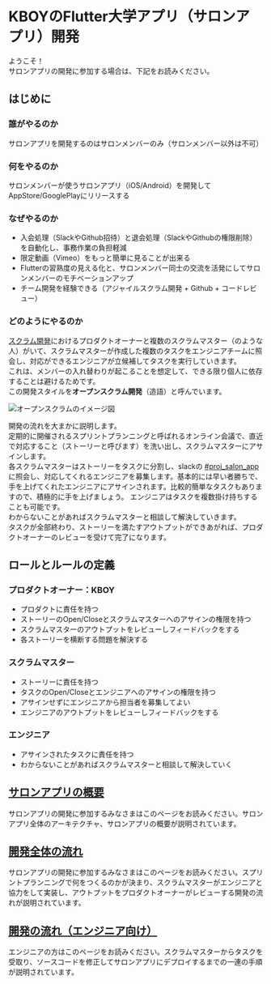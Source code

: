 # KBOYのFlutter大学アプリ（サロンアプリ）開発

ようこそ！  
サロンアプリの開発に参加する場合は、下記をお読みください。

## はじめに

### 誰がやるのか

サロンアプリを開発するのはサロンメンバーのみ（サロンメンバー以外は不可）

### 何をやるのか

サロンメンバーが使うサロンアプリ（iOS/Android）を開発してAppStore/GooglePlayにリリースする

### なぜやるのか

* 入会処理（SlackやGithub招待）と退会処理（SlackやGithubの権限削除）を自動化し、事務作業の負担軽減
* 限定動画（Vimeo）をもっと簡単に見ることが出来る
* Flutterの習熟度の見える化と、サロンメンバー同士の交流を活発にしてサロンメンバーのモチベーションアップ
* チーム開発を経験できる（アジャイルスクラム開発 + Github + コードレビュー）

### どのようにやるのか

[スクラム開発](https://ja.wikipedia.org/wiki/%E3%82%B9%E3%82%AF%E3%83%A9%E3%83%A0_(%E3%82%BD%E3%83%95%E3%83%88%E3%82%A6%E3%82%A7%E3%82%A2%E9%96%8B%E7%99%BA))におけるプロダクトオーナーと複数のスクラムマスター（のような人）がいて、スクラムマスターが作成した複数のタスクをエンジニアチームに照会し、対応ができるエンジニアが立候補してタスクを実行していきます。  
これは、メンバーの入れ替わりが起こることを想定して、できる限り個人に依存することは避けるためです。  
この開発スタイルを**オープンスクラム開発**（造語）と呼んでいます。

![オープンスクラムのイメージ図](https://user-images.githubusercontent.com/13707135/87150730-9ae5a380-c2ed-11ea-82bf-652a39ff14e4.png)

開発の流れを大まかに説明します。  
定期的に開催されるスプリントプランニングと呼ばれるオンライン会議で、直近で対応すること（ストーリーと呼びます）を洗い出し、スクラムマスターにアサインします。  
各スクラムマスターはストーリーをタスクに分割し、slackの [#proj_salon_app](https://kboy.slack.com/archives/C016RAU4H52) に照会し、対応してくれるエンジニアを募集します。基本的には早い者勝ちで、手を上げてくれたエンジニアにアサインされます。比較的簡単なタスクもありますので、積極的に手を上げましょう。 
エンジニアはタスクを複数掛け持ちすることも可能です。  
わからないことがあればスクラムマスターと相談して解決していきます。  
タスクが全部終わり、ストーリーを満たすアウトプットができあがれば、プロダクトオーナーのレビューを受けて完了になります。  

## ロールとルールの定義

### プロダクトオーナー：KBOY
* プロダクトに責任を持つ
* ストーリーのOpen/Closeとスクラムマスターへのアサインの権限を持つ
* スクラムマスターのアウトプットをレビューしフィードバックをする
* 各ストーリーを横断する問題を解決する

### スクラムマスター
* ストーリーに責任を持つ
* タスクのOpen/Closeとエンジニアへのアサインの権限を持つ
* アサインせずにエンジニアから担当者を募集してよい
* エンジニアのアウトプットをレビューしフィードバックをする

### エンジニア
* アサインされたタスクに責任を持つ
* わからないことがあればスクラムマスターと相談して解決していく

## [サロンアプリの概要](./explanation/overview.md)

サロンアプリの開発に参加するみなさまはこのページをお読みください。サロンアプリ全体のアーキテクチャ、サロンアプリの概要が説明されています。

## [開発全体の流れ](./explanation/sprint.md)

サロンアプリの開発に参加するみなさまはこのページをお読みください。スプリントプランニングで何をつくるのかが決まり、スクラムマスターがエンジニアと協力をして実装し、アウトプットをプロダクトオーナーがレビューする開発の流れが説明されています。

## [開発の流れ（エンジニア向け）](./explanation/engineer.md)

エンジニアの方はこのページをお読みください。スクラムマスターからタスクを受取り、ソースコードを修正してサロンアプリにデプロイするまでの一連の手順が説明されています。

